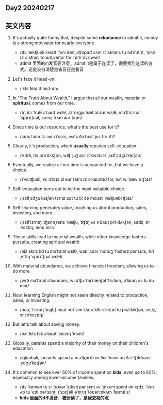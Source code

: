 ## Day2 20240217
## 英文内容
1. It's actually quite funny that, despite some **reluctance** to admit it, money is a strong motivator for nearly everyone.
   - /ɪts ˈækʧuəli kwaɪt ˈfʌni ðæt, dɪˈspaɪt sʌm rɪˈlʌktəns tu ədˈmɪt ɪt, ˈmʌni ɪz ə strɔŋ ˈmoʊtɪˌveɪtər fɔr ˈnɪrli ˈɛvriwʌn/
   - admit 里面的m发音要注意，admit it是属于连读了，需要找到连读的方式。还是没分清楚是省音还是叠音

2. Let's face it head-on.
   - /lɛts feɪs ɪt hɛd-ɑn/

3. In "The Truth About Wealth," I argue that all our wealth, material or **spiritual**, comes from our time.
   - /ɪn ðə ˈtruθ əˈbaʊt wɛlθ, aɪ ˈɑrɡju ðæt ɔl aʊr wɛlθ, məˈtɪriəl ɔr ˈspɪrɪtʃuəl, kʌmz frʌm aʊr taɪm/

4. Since time is our resource, what's the best use for it?
   - /sɪns taɪm ɪz aʊr rɪˈsɔrs, wʌts ðə bɛst jus fɔr ɪt?/

5. Clearly, it's production, which **usually** requires self-education.
   - /ˈklɪrli, ɪts prəˈdʌkʃən, wɪʧ ˈjuʒuəli rɪˈkwaɪərz ˌsɛlfˌɛdʒʊˈkeɪʃən/

6. Eventually, we realize all our time is accounted for, but we have a choice.
   - /ɪˈvɛnʧuəli, wi rɪˈlaɪz ɔl aʊr taɪm ɪz əˈkaʊntɪd fɔr, bʌt wi hæv ə ʧɔɪs/

7. Self-education turns out to be the most valuable choice.
   - /ˌsɛlfˌɛdʒʊˈkeɪʃən tɜrnz aʊt tu bi ðə moʊst ˈvæljʊəbl ʧɔɪs/

8. Self-learning generates value, teaching us about production, sales, investing, and more.
   - /ˌsɛlfˈlɜrnɪŋ ˈʤɛnəˌreɪts ˈvælju, ˈtiʧɪŋ ʌs əˈbaʊt prəˈdʌkʃən, seɪlz, ɪnˈvɛstɪŋ, ænd mɔr/

9. These skills lead to material wealth, while other knowledge fosters pursuits, creating spiritual wealth.
   - /ðiz skɪlz lid tu məˈtɪriəl wɛlθ, waɪl ˈʌðər ˈnɑlɪdʒ ˈfɔstərz pərˈsuts, ˈkriˌeɪtɪŋ ˈspɪrɪtʃuəl wɛlθ/

10. With material abundance, we achieve financial freedom, allowing us to do more.
    - /wɪð məˈtɪriəl əˈbʌndəns, wi əˈʧiv faɪˈnænʃəl ˈfridəm, əˈlaʊɪŋ ʌs tu du mɔr/

11. Now, learning English might not seem directly related to production, sales, or investing.
    - /naʊ, ˈlɜrnɪŋ ˈɪŋɡlɪʃ maɪt nɑt sim ˈdaɪrɛktli rɪˈleɪtɪd tu prəˈdʌkʃən, seɪlz, ɔr ɪnˈvɛstɪŋ/

12. But let's talk about saving money.
    - /bʌt lɛts tɔk əˈbaʊt ˈseɪvɪŋ ˈmʌni/

13. Globally, parents spend a majority of their money on their children's education.
    - /ˈɡləʊbəli, ˈpɛrənts spɛnd ə məˈʤɔrɪti ʌv ðɛr ˈmʌni ɑn ðɛr ˈʧɪldrənz ˌɛdʒʊˈkeɪʃən/

14. It's common to see over 60% of income spent on **kids**, even up to 80%, especially among lower-income families.
    - /ɪts ˈkɑmən tu si ˈoʊvər ˈsɪksti pərˈsɛnt ʌv ˈɪnkʌm spɛnt ɑn kɪdz, ˈivɪn ʌp tu ˈeɪti pərˈsɛnt, ɪˈspɛʃəli əˈmʌŋ ˈloʊərˈɪnkʌm ˈfæmɪliz/
    - **kids 里面的d不发音，被弱读了，是我忽视的点**
